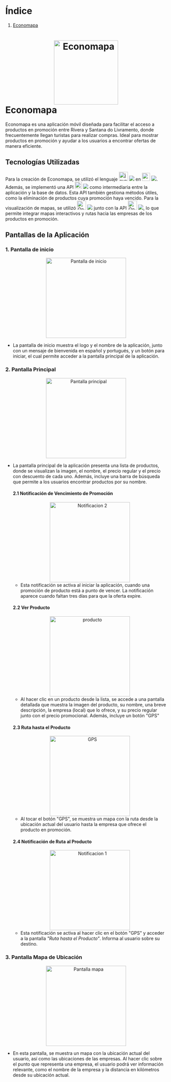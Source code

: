 # Índice

1. [Economapa](#economapa)

# <div align="center"><img src="Economapa App/Economapa/app/src/main/res/drawable/Economapa logo.png" alt="Economapa" width="200" style="margin: 0 auto;"></div> Economapa
Economapa es una aplicación móvil diseñada para facilitar el acceso a productos en promoción entre Rivera y Santana do Livramento, donde frecuentemente llegan turistas para realizar compras. Ideal para mostrar productos en promoción y ayudar a los usuarios a encontrar ofertas de manera eficiente. 

## Tecnologías Utilizadas

Para la creación de Economapa, se utilizó el lenguaje <a target="_blank" href="https://raw.githubusercontent.com/devicons/devicon/master/icons/java/java-original.svg" style="display: inline-block;"><img src="https://raw.githubusercontent.com/devicons/devicon/master/icons/java/java-original.svg" alt="java" width="28" height="28" /></a> <img src="https://img.shields.io/badge/-Java-red?style=for-the-badge&color=ea2d2e"> en <a target="_blank" href="https://cdn.jsdelivr.net/gh/devicons/devicon@latest/icons/androidstudio/androidstudio-original.svg" style="display: inline-block;"><img src="https://cdn.jsdelivr.net/gh/devicons/devicon@latest/icons/androidstudio/androidstudio-original.svg" alt="android" width="25" height="25" /></a> <img src="https://img.shields.io/badge/-Android Studio-blue?style=for-the-badge&color=4285f4">. Además, se implementó una API <a target="_blank" href="https://www.vectorlogo.zone/logos/springio/springio-icon.svg" style="display: inline-block;"><img src="https://www.vectorlogo.zone/logos/springio/springio-icon.svg" alt="spring" width="22" height="22" /></a> <img src="https://img.shields.io/badge/-Spring%20Boot-green?style=for-the-badge&color=77bc1f"> como intermediaria entre la aplicación y la base de datos. Esta API también gestiona métodos útiles, como la eliminación de productos cuya promoción haya vencido.
Para la visualización de mapas, se utilizó <img src="https://upload.wikimedia.org/wikipedia/commons/thumb/b/b0/Openstreetmap_logo.svg/1200px-Openstreetmap_logo.svg.png" alt="OpenStreetMap" width="28" height="28" /> </a> <a target="_blank" href="https://www.openstreetmap.org/" style="display: inline-block;"><img src="https://img.shields.io/badge/-Open%20Street%20Map%20(WebView)-green?style=for-the-badge&color=BDE4AA"></a> junto con la API <img src="https://avatars.githubusercontent.com/u/6683114?s=48&v=4" alt="OpenStreetMap" width="28" height="28" /> <a target="_blank" href="https://github.com/osmdroid/osmdroid" style="display: inline-block;"> <img src="https://img.shields.io/badge/-osmdroid-yellow?style=for-the-badge&color=E3FFC5"></a>, lo que permite integrar mapas interactivos y rutas hacia las empresas de los productos en promoción.

## Pantallas de la Aplicación

### 1. Pantalla de inicio
<div align="center">
  <img src="Economapa App/Economapa/app/src/main/res/drawable/1 pantalla inicio.PNG" alt="Pantalla de inicio" width="250" style="margin: 0 auto;">
</div>

- La pantalla de inicio muestra el logo y el nombre de la aplicación, junto con un mensaje de bienvenida en español y portugués, y un botón para iniciar, el cual permite acceder a la pantalla principal de la aplicación.

### 2. Pantalla Principal
<div align="center">
  <img src="Economapa App/Economapa/app/src/main/res/drawable/2 pantalla principal.PNG" alt="Pantalla principal" width="250" style="margin: 0 auto;">
</div>

- La pantalla principal de la aplicación presenta una lista de productos, donde se visualizan la imagen, el nombre, el precio regular y el precio con descuento de cada uno. Además, incluye una barra de búsqueda que permite a los usuarios encontrar productos por su nombre.

  #### 2.1 Notificación de Vencimiento de Promoción
  <div align="center">
    <img src="Economapa App/Economapa/app/src/main/res/drawable/6 notificacion backgroundservice.PNG" alt="Notificacion 2" width="250" style="margin: 0 auto;">
  </div>
    
  - Esta notificación se activa al iniciar la aplicación, cuando una promoción de producto está a punto de vencer. La       notificación aparece cuando faltan tres días para que la oferta expire.

  #### 2.2 Ver Producto
  <div align="center">
    <img src="Economapa App/Economapa/app/src/main/res/drawable/3 ver producto.PNG" alt="producto" width="250" style="margin: 0 auto;">
  </div>
    
  - Al hacer clic en un producto desde la lista, se accede a una pantalla detallada que muestra la imagen del producto, su    nombre, una breve descripción, la empresa (local) que lo ofrece, y su precio regular junto con el precio promocional.       Además, incluye un botón "GPS"

  #### 2.3 Ruta hasta el Producto
  <div align="center">
    <img src="Economapa App/Economapa/app/src/main/res/drawable/4 gps.PNG" alt="GPS" width="250" style="margin: 0 auto;">
  </div>
    
  - Al tocar el botón "GPS", se muestra un mapa con la ruta desde la ubicación actual del usuario hasta la empresa que        ofrece el producto en promoción.

  #### 2.4 Notificación de Ruta al Producto
  <div align="center">
    <img src="Economapa App/Economapa/app/src/main/res/drawable/5 notificacion foregroundservicec.PNG" alt="Notificacion 1" width="250" style="margin: 0 auto;">
  </div>
    
  - Esta notificación se activa al hacer clic en el botón "GPS" y acceder a la pantalla *"Ruta hasta el Producto"*. Informa     al usuario sobre su destino.

### 3. Pantalla Mapa de Ubicación
<div align="center">
  <img src="Economapa App/Economapa/app/src/main/res/drawable/7 mapa.PNG" alt="Pantalla mapa" width="250" style="margin: 0 auto;">
</div>

- En esta pantalla, se muestra un mapa con la ubicación actual del usuario, así como las ubicaciones de las empresas. Al hacer clic sobre el punto que representa una empresa, el usuario podrá ver información relevante, como el nombre de la empresa y la distancia en kilómetros desde su ubicación actual.
